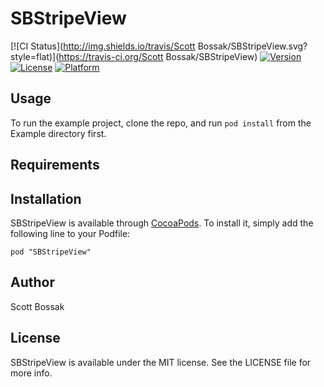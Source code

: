 # SBStripeView

[![CI Status](http://img.shields.io/travis/Scott Bossak/SBStripeView.svg?style=flat)](https://travis-ci.org/Scott Bossak/SBStripeView)
[![Version](https://img.shields.io/cocoapods/v/SBStripeView.svg?style=flat)](http://cocoadocs.org/docsets/SBStripeView)
[![License](https://img.shields.io/cocoapods/l/SBStripeView.svg?style=flat)](http://cocoadocs.org/docsets/SBStripeView)
[![Platform](https://img.shields.io/cocoapods/p/SBStripeView.svg?style=flat)](http://cocoadocs.org/docsets/SBStripeView)

## Usage

To run the example project, clone the repo, and run `pod install` from the Example directory first.

## Requirements

## Installation

SBStripeView is available through [CocoaPods](http://cocoapods.org). To install
it, simply add the following line to your Podfile:

    pod "SBStripeView"

## Author

Scott Bossak

## License

SBStripeView is available under the MIT license. See the LICENSE file for more info.

